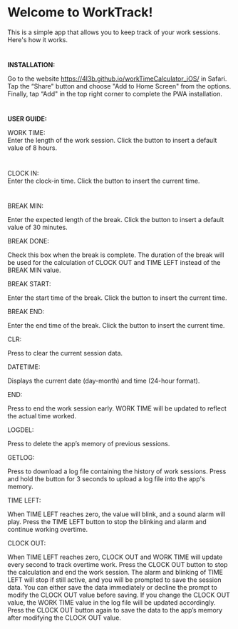# Welcome to WorkTrack!

This is a simple app that allows you to keep track of your work sessions. Here's how it works.
#

**INSTALLATION:**

Go to the website https://4l3b.github.io/workTimeCalculator_iOS/ in Safari. Tap the “Share" button and choose "Add to Home Screen" from the options. Finally, tap “Add" in the top right corner to complete the PWA installation.
# 

**USER GUIDE:**

WORK TIME:  
Enter the length of the work session. Click the button to insert a default value of 8 hours.
# 

CLOCK IN:  
Enter the clock-in time. Click the button to insert the current time.
#

BREAK MIN:

Enter the expected length of the break. Click the button to insert a default value of 30 minutes.

BREAK DONE:

Check this box when the break is complete. The duration of the break will be used for the calculation of CLOCK OUT and TIME LEFT instead of the BREAK MIN value.

BREAK START:

Enter the start time of the break. Click the button to insert the current time.

BREAK END:

Enter the end time of the break. Click the button to insert the current time.

CLR:

Press to clear the current session data.

DATETIME:

Displays the current date (day-month) and time (24-hour format).

END:

Press to end the work session early. WORK TIME will be updated to reflect the actual time worked.

LOGDEL:

Press to delete the app’s memory of previous sessions.

GETLOG:

Press to download a log file containing the history of work sessions. Press and hold the button for 3 seconds to upload a log file into the app's memory.

TIME LEFT:

When TIME LEFT reaches zero, the value will blink, and a sound alarm will play. Press the TIME LEFT button to stop the blinking and alarm and continue working overtime.

CLOCK OUT:

When TIME LEFT reaches zero, CLOCK OUT and WORK TIME will update every second to track overtime work. Press the CLOCK OUT button to stop the calculation and end the work session. The alarm and blinking of TIME LEFT will stop if still active, and you will be prompted to save the session data. You can either save the data immediately or decline the prompt to modify the CLOCK OUT value before saving. If you change the CLOCK OUT value, the WORK TIME value in the log file will be updated accordingly. Press the CLOCK OUT button again to save the data to the app’s memory after modifying the CLOCK OUT value.
